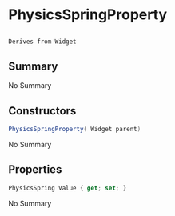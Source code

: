 # PhysicsSpringProperty

## 
```c#
Derives from Widget
```

## Summary

No Summary
## Constructors

```c#
PhysicsSpringProperty( Widget parent) 
```
No Summary
## Properties

```c#
PhysicsSpring Value { get; set; } 
```
No Summary
